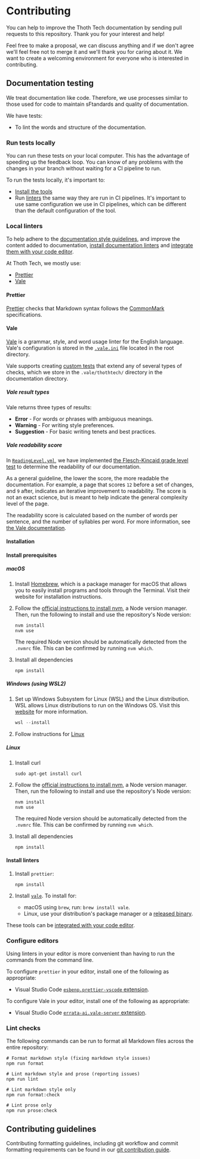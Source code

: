 # Contributing

You can help to improve the Thoth Tech documentation by sending pull requests to this repository.
Thank you for your interest and help!

Feel free to make a proposal, we can discuss anything and if we don't agree we'll feel free not to
merge it and we'll thank you for caring about it. We want to create a welcoming environment for
everyone who is interested in contributing.

## Documentation testing

We treat documentation like code. Therefore, we use processes similar to those used for code to
maintain sFtandards and quality of documentation.

We have tests:

- To lint the words and structure of the documentation.

### Run tests locally

You can run these tests on your local computer. This has the advantage of speeding up the feedback
loop. You can know of any problems with the changes in your branch without waiting for a CI pipeline
to run.

To run the tests locally, it's important to:

- [Install the tools](#installation)
- Run [linters](#lint-checks) the same way they are run in CI pipelines. It's important to use same
  configuration we use in CI pipelines, which can be different than the default configuration of the
  tool.

### Local linters

To help adhere to the
[documentation style guidelines](https://github.com/thoth-tech/handbook/blob/main/docs/processes/documentation/writing-style-guide.md),
and improve the content added to documentation, [install documentation linters](#install-linters)
and [integrate them with your code editor](#configure-editors).

At Thoth Tech, we mostly use:

- [Prettier](#prettier)
- [Vale](#vale)

#### Prettier

[Prettier](https://prettier.io/) checks that Markdown syntax follows the
[CommonMark](https://commonmark.org/) specifications.

#### Vale

[Vale](https://docs.errata.ai/vale/about/) is a grammar, style, and word usage linter for the
English language. Vale's configuration is stored in the
[`.vale.ini`](https://github.com/thoth-tech/documentation/blob/main/.vale.ini) file located in the
root directory.

Vale supports creating [custom tests](https://docs.errata.ai/vale/styles) that extend any of several
types of checks, which we store in the `.vale/thothtech/` directory in the documentation directory.

##### Vale result types

Vale returns three types of results:

- **Error** - For words or phrases with ambiguous meanings.
- **Warning** - For writing style preferences.
- **Suggestion** - For basic writing tenets and best practices.

##### Vale readability score

In
[`ReadingLevel.yml`](https://github.com/thoth-tech/documentation/blob/main/docs/.vale/thothtech/ReadingLevel.yml),
we have implemented
[the Flesch-Kincaid grade level test](https://readable.com/readability/flesch-reading-ease-flesch-kincaid-grade-level/)
to determine the readability of our documentation.

As a general guideline, the lower the score, the more readable the documentation. For example, a
page that scores `12` before a set of changes, and `9` after, indicates an iterative improvement to
readability. The score is not an exact science, but is meant to help indicate the general complexity
level of the page.

The readability score is calculated based on the number of words per sentence, and the number of
syllables per word. For more information, see
[the Vale documentation](https://docs.errata.ai/vale/styles#metric).

#### Installation

#### Install prerequisites

##### macOS

1. Install [Homebrew](https://brew.sh/), which is a package manager for macOS that allows you to
   easily install programs and tools through the Terminal. Visit their website for installation
   instructions.
1. Follow the
   [official instructions to install nvm](https://github.com/nvm-sh/nvm#installing-and-updating), a
   Node version manager. Then, run the following to install and use the repository's Node version:

   ```shell
   nvm install
   nvm use
   ```

   The required Node version should be automatically detected from the `.nvmrc` file. This can be
   confirmed by running `nvm which`.

1. Install all dependencies

   ```shell
   npm install
   ```

##### Windows (using WSL2)

1. Set up Windows Subsystem for Linux (WSL) and the Linux distribution. WSL allows Linux
   distributions to run on the Windows OS. Visit this
   [website](https://docs.microsoft.com/en-us/windows/wsl/install) for more information.

   ```powershell
   wsl --install
   ```

1. Follow instructions for [Linux](#linux)

##### Linux

1. Install curl

   ```shell
   sudo apt-get install curl
   ```

1. Follow the
   [official instructions to install nvm](https://github.com/nvm-sh/nvm#installing-and-updating), a
   Node version manager. Then, run the following to install and use the repository's Node version:

   ```shell
   nvm install
   nvm use
   ```

   The required Node version should be automatically detected from the `.nvmrc` file. This can be
   confirmed by running `nvm which`.

1. Install all dependencies

   ```shell
   npm install
   ```

#### Install linters

1. Install `prettier`:

   ```shell
   npm install
   ```

1. Install [`vale`](https://github.com/errata-ai/vale/releases). To install for:

   - macOS using `brew`, run: `brew install vale`.
   - Linux, use your distribution's package manager or a
     [released binary](https://github.com/errata-ai/vale/releases).

These tools can be [integrated with your code editor](#configure-editors).

### Configure editors

Using linters in your editor is more convenient than having to run the commands from the command
line.

To configure `prettier` in your editor, install one of the following as appropriate:

- Visual Studio Code
  [`esbenp.prettier-vscode` extension](https://marketplace.visualstudio.com/items?itemName=esbenp.prettier-vscode).

To configure Vale in your editor, install one of the following as appropriate:

- Visual Studio Code
  [`errata-ai.vale-server` extension](https://marketplace.visualstudio.com/items?itemName=errata-ai.vale-server).

### Lint checks

The following commands can be run to format all Markdown files across the entire repository:

```shell
# Format markdown style (fixing markdown style issues)
npm run format

# Lint markdown style and prose (reporting issues)
npm run lint

# Lint markdown style only
npm run format:check

# Lint prose only
npm run prose:check
```

## Contributing guidelines

Contributing formatting guidelines, including git workflow and commit formatting requirements can be
found in our [git contribution guide](docs/processes/quality-assurance/git-contribution-guide.md).
